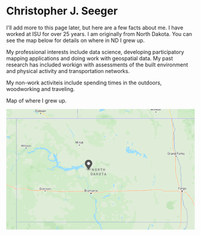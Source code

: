 # Christopher J. Seeger

I'll add more to this page later, but here are a few facts about me. 
I have worked at ISU for over 25 years. I am originally from North Dakota. 
You can see the map below for details on where in ND I grew up.

My professional interests include data science, developing participatory mapping applications and doing work with geospatial data. My past research has included workign with assessments of the built environment and physical activity and transportation networks. 

My non-work activiteis include spending times in the outdoors, woodworking and traveling.

Map of where I grew up.

![Turtle Lake](images/turtleLake.png)


